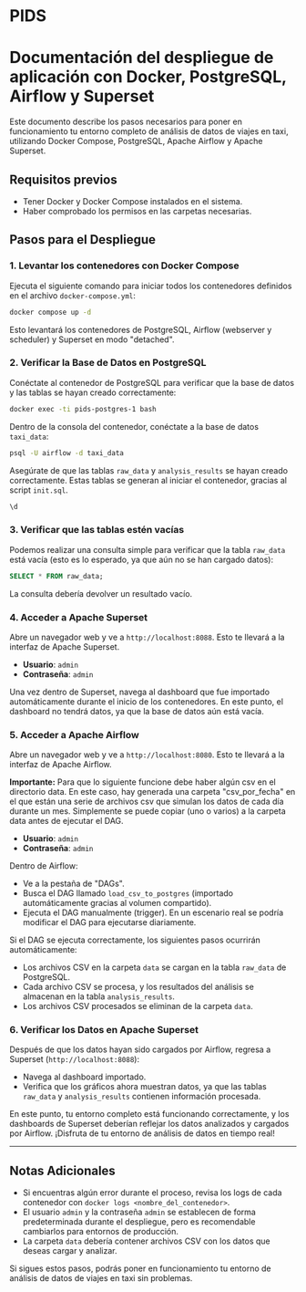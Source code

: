 # PIDS
# Documentación del despliegue de aplicación con Docker, PostgreSQL, Airflow y Superset

Este documento describe los pasos necesarios para poner en funcionamiento tu entorno completo de análisis de datos de viajes en taxi, utilizando Docker Compose, PostgreSQL, Apache Airflow y Apache Superset.

## **Requisitos previos**
- Tener Docker y Docker Compose instalados en el sistema.
- Haber comprobado los permisos en las carpetas necesarias.

## **Pasos para el Despliegue**

### 1. **Levantar los contenedores con Docker Compose**
   Ejecuta el siguiente comando para iniciar todos los contenedores definidos en el archivo `docker-compose.yml`:

   ```bash
   docker compose up -d
   ```

   Esto levantará los contenedores de PostgreSQL, Airflow (webserver y scheduler) y Superset en modo "detached".

### 2. **Verificar la Base de Datos en PostgreSQL**
   Conéctate al contenedor de PostgreSQL para verificar que la base de datos y las tablas se hayan creado correctamente:

   ```bash
   docker exec -ti pids-postgres-1 bash
   ```

   Dentro de la consola del contenedor, conéctate a la base de datos `taxi_data`:

   ```bash
   psql -U airflow -d taxi_data
   ```

   Asegúrate de que las tablas `raw_data` y `analysis_results` se hayan creado correctamente. Estas tablas se generan al iniciar el contenedor, gracias al script `init.sql`.

   ```sql
   \d
   ```

### 3. **Verificar que las tablas estén vacías**
   Podemos realizar una consulta simple para verificar que la tabla `raw_data` está vacía (esto es lo esperado, ya que aún no se han cargado datos):

   ```sql
   SELECT * FROM raw_data;
   ```

   La consulta debería devolver un resultado vacío.

### 4. **Acceder a Apache Superset**
   Abre un navegador web y ve a `http://localhost:8088`. Esto te llevará a la interfaz de Apache Superset.

   - **Usuario**: `admin`
   - **Contraseña**: `admin`

   Una vez dentro de Superset, navega al dashboard que fue importado automáticamente durante el inicio de los contenedores. En este punto, el dashboard no tendrá datos, ya que la base de datos aún está vacía.

### 5. **Acceder a Apache Airflow**
   Abre un navegador web y ve a `http://localhost:8080`. Esto te llevará a la interfaz de Apache Airflow.
   
   **Importante:** Para que lo siguiente funcione debe haber algún csv en el directorio data. En este caso, hay generada una carpeta "csv_por_fecha" en el que están una serie de archivos csv que simulan los datos de cada día durante un mes. Simplemente se puede copiar (uno o varios) a la carpeta data antes de ejecutar el DAG.

   - **Usuario**: `admin`
   - **Contraseña**: `admin`

   Dentro de Airflow:
   - Ve a la pestaña de "DAGs".
   - Busca el DAG llamado `load_csv_to_postgres` (importado automáticamente gracias al volumen compartido).
   - Ejecuta el DAG manualmente (trigger). En un escenario real se podría modificar el DAG para ejecutarse diariamente.

   Si el DAG se ejecuta correctamente, los siguientes pasos ocurrirán automáticamente:
   - Los archivos CSV en la carpeta `data` se cargan en la tabla `raw_data` de PostgreSQL.
   - Cada archivo CSV se procesa, y los resultados del análisis se almacenan en la tabla `analysis_results`.
   - Los archivos CSV procesados se eliminan de la carpeta `data`.

### 6. **Verificar los Datos en Apache Superset**
   Después de que los datos hayan sido cargados por Airflow, regresa a Superset (`http://localhost:8088`):
   - Navega al dashboard importado.
   - Verifica que los gráficos ahora muestran datos, ya que las tablas `raw_data` y `analysis_results` contienen información procesada.

En este punto, tu entorno completo está funcionando correctamente, y los dashboards de Superset deberían reflejar los datos analizados y cargados por Airflow. ¡Disfruta de tu entorno de análisis de datos en tiempo real! 

---

## **Notas Adicionales**
- Si encuentras algún error durante el proceso, revisa los logs de cada contenedor con `docker logs <nombre_del_contenedor>`.
- El usuario `admin` y la contraseña `admin` se establecen de forma predeterminada durante el despliegue, pero es recomendable cambiarlos para entornos de producción.
- La carpeta `data` debería contener archivos CSV con los datos que deseas cargar y analizar.

Si sigues estos pasos, podrás poner en funcionamiento tu entorno de análisis de datos de viajes en taxi sin problemas.
